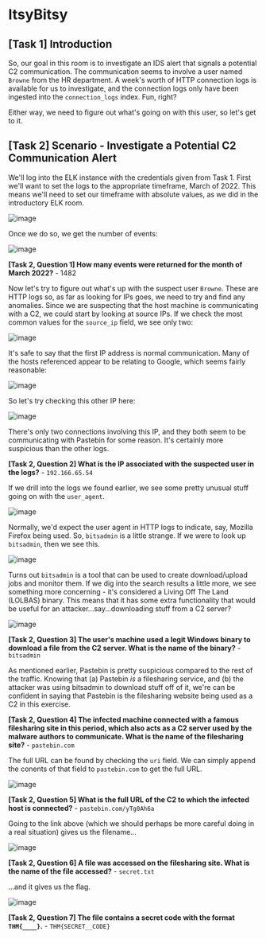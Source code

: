 # ItsyBitsy

## [Task 1] Introduction

So, our goal in this room is to investigate an IDS alert that signals a potential C2 communication. The communication seems to involve a user named `Browne` from the HR department. A week's worth of HTTP connection logs is available for us to investigate, and the connection logs only have been ingested into the `connection_logs` index. Fun, right?

Either way, we need to figure out what's going on with this user, so let's get to it.

## [Task 2] Scenario - Investigate a Potential C2 Communication Alert

We'll log into the ELK instance with the credentials given from Task 1. First we'll want to set the logs to the appropriate timeframe, March of 2022. This means we'll need to set our timeframe with absolute values, as we did in the introductory ELK room.

![image](https://github.com/user-attachments/assets/88b172e9-40b3-4a4b-96f1-31fa90c130f2)

Once we do so, we get the number of events:

![image](https://github.com/user-attachments/assets/f7351680-dc93-4b49-bf79-3ab33b83987f)

**[Task 2, Question 1] How many events were returned for the month of March 2022?** - 1482

Now let's try to figure out what's up with the suspect user `Browne`. These are HTTP logs so, as far as looking for IPs goes, we need to try and find any anomalies. Since we are suspecting that the host machine is communicating with a C2, we could start by looking at source IPs. If we check the most common values for the `source_ip` field, we see only two:

![image](https://github.com/user-attachments/assets/ef577a0f-32d8-4407-9370-4b416e9da79a)

It's safe to say that the first IP address is normal communication. Many of the hosts referenced appear to be relating to Google, which seems fairly reasonable:

![image](https://github.com/user-attachments/assets/2462e716-9136-4e3b-9637-eb588f914868)

So let's try checking this other IP here:

![image](https://github.com/user-attachments/assets/c5056707-8478-4704-ab7e-caa6420bd04a)

There's only two connections involving this IP, and they both seem to be communicating with Pastebin for some reason. It's certainly more suspicious than the other logs.

**[Task 2, Question 2] What is the IP associated with the suspected user in the logs?** - `192.166.65.54`

If we drill into the logs we found earlier, we see some pretty unusual stuff going on with the `user_agent`.

![image](https://github.com/user-attachments/assets/d6251aea-66e7-4c4e-94b5-e9c9150488a7)

Normally, we'd expect the user agent in HTTP logs to indicate, say, Mozilla Firefox being used. So, `bitsadmin` is a little strange. If we were to look up `bitsadmin`, then we see this.

![image](https://github.com/user-attachments/assets/2ade9227-35f5-482c-b255-64e6dc6d13d6)

Turns out `bitsadmin` is a tool that can be used to create download/upload jobs and monitor them. If we dig into the search results a little more, we see something more concerning - it's considered a Living Off The Land (LOLBAS) binary. This means that it has some extra functionality that would be useful for an attacker...say...downloading stuff from a C2 server?

![image](https://github.com/user-attachments/assets/a3660afe-5bd5-4b3b-ae6a-5b8b9ac76605)

**[Task 2, Question 3] The user's machine used a legit Windows binary to download a file from the C2 server. What is the name of the binary?** - `bitsadmin`

As mentioned earlier, Pastebin is pretty suspicious compared to the rest of the traffic. Knowing that (a) Pastebin _is_ a filesharing service, and (b) the attacker was using bitsadmin to download stuff off of it, we're can be confident in saying that Pastebin is the filesharing website being used as a C2 in this exercise.

**[Task 2, Question 4] The infected machine connected with a famous filesharing site in this period, which also acts as a C2 server used by the malware authors to communicate. What is the name of the filesharing site?** - `pastebin.com`

The full URL can be found by checking the `uri` field. We can simply append the conents of that field to `pastebin.com` to get the full URL.

![image](https://github.com/user-attachments/assets/c59773bd-eeeb-419f-b2e1-349f5bd43e23)

**[Task 2, Question 5] What is the full URL of the C2 to which the infected host is connected?** - `pastebin.com/yTg0Ah6a`

Going to the link above (which we should perhaps be more careful doing in a real situation) gives us the filename...

![image](https://github.com/user-attachments/assets/e378e139-37d8-4238-9344-08182e0cd7de)

**[Task 2, Question 6] A file was accessed on the filesharing site. What is the name of the file accessed?** - `secret.txt`

...and it gives us the flag.

![image](https://github.com/user-attachments/assets/a63a3e2e-0b78-4592-af68-2e8459304ca6)

**[Task 2, Question 7] The file contains a secret code with the format `THM{____}`.** - `THM{SECRET__CODE}`
